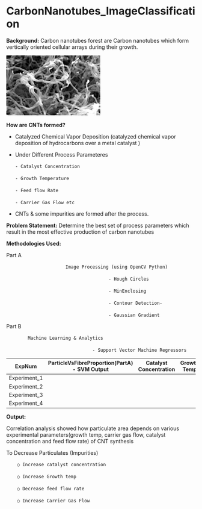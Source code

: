 # CarbonNanotubes_ImageClassification
<b>Background:</b>
Carbon nanotubes forest are Carbon nanotubes which form vertically oriented cellular arrays during their growth.


<img src="cnt.bmp" width="250">


<b>How are CNTs formed?</b>
- Catalyzed Chemical Vapor Deposition (catalyzed chemical vapor deposition of hydrocarbons over a metal catalyst )

- Under Different Process Parameteres
      
      - Catalyst Concentration
      
      - Growth Temperature
      
      - Feed flow Rate
      
      - Carrier Gas Flow etc
      
 - CNTs & some impurities are formed after the process.
 
 
  <b>Problem Statement:</b>
  Determine the best set of process parameters which result in the most effective production of carbon nanotubes
     

  <b>Methodologies Used: </b>
  
  Part A
  
                          Image Processing (using OpenCV Python)

                                          - Hough Circles

                                          - MinEnclosing

                                          - Contour Detection-

                                          - Gaussian Gradient

Part B
   
			Machine Learning & Analytics

                                    - Support Vector Machine Regressors 


         
   |ExpNum| ParticleVsFibreProportion(PartA) - SVM Output | Catalyst Concentration | Growth Temp | FeedFlow Rate | ... |
   | --- | --- | --- | --- | --- | --- |
  Experiment_1|
  Experiment_2|
  Experiment_3|
  Experiment_4|


<b>Output:</b>

Correlation analysis showed how particulate area depends on various experimental parameters(growth temp, carrier gas flow, catalyst concentration and feed flow rate) of CNT synthesis

To Decrease Particulates (Impurities)

		○ Increase catalyst concentration

		○ Increase Growth temp
		
		○ Decrease feed flow rate
		
		○ Increase Carrier Gas Flow
